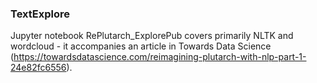 ### TextExplore

Jupyter notebook RePlutarch_ExplorePub covers primarily NLTK and wordcloud - it accompanies an article in Towards Data Science (https://towardsdatascience.com/reimagining-plutarch-with-nlp-part-1-24e82fc6556).
